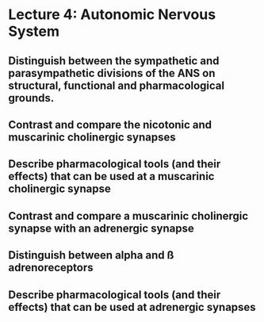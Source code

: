 # Lecture 4: Autonomic Nervous System

## Distinguish between the sympathetic and parasympathetic  divisions of the ANS on structural, functional and pharmacological grounds.

## Contrast and compare the nicotonic and muscarinic cholinergic synapses

## Describe pharmacological tools (and their effects) that can be used at a muscarinic cholinergic synapse

## Contrast and compare a muscarinic cholinergic synapse with an adrenergic synapse

## Distinguish between alpha and ß adrenoreceptors

## Describe pharmacological tools (and their effects) that can be used  at adrenergic synapses
